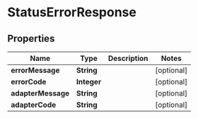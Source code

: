 

# StatusErrorResponse


## Properties

| Name | Type | Description | Notes |
|------------ | ------------- | ------------- | -------------|
|**errorMessage** | **String** |  |  [optional] |
|**errorCode** | **Integer** |  |  [optional] |
|**adapterMessage** | **String** |  |  [optional] |
|**adapterCode** | **String** |  |  [optional] |



